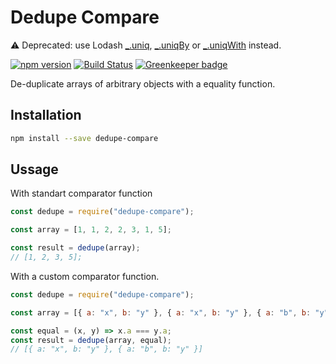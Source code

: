 # Dedupe Compare


⚠ Deprecated: use Lodash [_.uniq](https://lodash.com/docs/#uniq), [_.uniqBy](https://lodash.com/docs/#uniqBy) or [_.uniqWith](https://lodash.com/docs/#uniqWith) instead.



[![npm version](https://badge.fury.io/js/dedupe-compare.svg)](https://badge.fury.io/js/dedupe-compare)
[![Build Status](https://travis-ci.org/Tiim/dedupe-compare.svg?branch=master)](https://travis-ci.org/Tiim/dedupe-compare)
[![Greenkeeper badge](https://badges.greenkeeper.io/Tiim/dedupe-compare.svg)](https://greenkeeper.io/)

De-duplicate arrays of arbitrary objects with a equality function.

## Installation

```sh
npm install --save dedupe-compare
```

## Ussage

With standart comparator function

```js
const dedupe = require("dedupe-compare");

const array = [1, 1, 2, 2, 3, 1, 5];

const result = dedupe(array);
// [1, 2, 3, 5];
```

With a custom comparator function.

```js
const dedupe = require("dedupe-compare");

const array = [{ a: "x", b: "y" }, { a: "x", b: "y" }, { a: "b", b: "y" }];

const equal = (x, y) => x.a === y.a;
const result = dedupe(array, equal);
// [{ a: "x", b: "y" }, { a: "b", b: "y" }]
```
